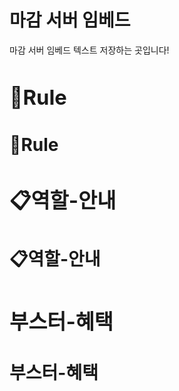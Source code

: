 # 마감 서버 임베드 
 마감 서버 임베드 텍스트 저장하는 곳입니다!

 ### <a herf="https://github.com/cola0315/Magam-server-embed/blob/main/rule.md"><H1>📖Rule</H1></a>
 <a herf="https://github.com/cola0315/Magam-server-embed/blob/main/rule.md"><H1>📖Rule</H1></a>
 ### <a herf="https://github.com/cola0315/Magam-server-embed/blob/main/%EC%97%AD%ED%95%A0%20%EC%95%88%EB%82%B4.md"><H1>📋역할-안내</H1></a>
 <a herf="https://github.com/cola0315/Magam-server-embed/blob/main/%EC%97%AD%ED%95%A0%20%EC%95%88%EB%82%B4.md"><H1>📋역할-안내</H1></a>
  ### <a herf="https://github.com/cola0315/Magam-server-embed/blob/main/%EB%B6%80%EC%8A%A4%ED%84%B0%20%ED%98%9C%ED%83%9D.md"><H1>부스터-혜택</H1></a>
  <a herf="https://github.com/cola0315/Magam-server-embed/blob/main/%EB%B6%80%EC%8A%A4%ED%84%B0%20%ED%98%9C%ED%83%9D.md"><H1>부스터-혜택</H1></a>